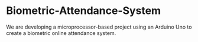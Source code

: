 # Biometric-Attendance-System
We are developing a microprocessor-based project using an Arduino Uno to create a biometric online attendance system.
